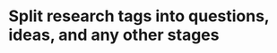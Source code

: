 # Split research tags into questions, ideas, and any other stages

<!-- #service -->

<!-- {BearID:E9E68145-006D-4B8E-AE10-A23C1B0F74C6-15756-0000130BF2DF205D} -->
